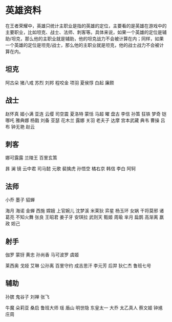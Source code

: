 # 英雄资料


在王者荣耀中，英雄只统计主职业是指的英雄的定位，主要看的是英雄在游戏中的主要职业，比如坦克、战士、法师、刺客等。具体来说，如果一个英雄的定位是辅助/坦克，那么他的主职业就是辅助，他的坦克战力不会被计算在内；同样，如果一个英雄的定位是坦克/战士，那么他的主职业就是坦克，他的战士战力不会被计算在内。

## 坦克
阿古朵
猪八戒
苏烈
刘邦
程咬金
项羽
夏侯惇
白起
廉颇


## 战士
赵怀真
姬小满
亚连
云缨
司空震
夏洛特
蒙恬
马超
曜
盘古
李信
孙策
狂铁
梦奇
铠
哪吒
雅典娜
杨戬
刘备
亚瑟
花木兰
露娜
关羽
老夫子
达摩
宫本武藏
典韦
曹操
吕布
钟无艳
赵云

## 刺客
娜可露露
兰陵王
百里玄策


暃
澜
镜
云中君
司马懿
元歌
裴擒虎
孙悟空
橘右京
韩信
李白
阿轲



## 法师
小乔
墨子
貂蝉


海月
海诺
金蝉
西施
嫦娥
上官婉儿
沈梦溪
米莱狄
弈星
杨玉环
女娲
干将莫邪
诸葛亮
不知火舞
张良
王昭君
姜子牙
安琪拉
武则天
甄姬
周瑜
芈月
扁鹊
高渐离
嬴政
妲己




## 射手
伽罗
蒙犽
黄忠
孙尚香
马可波罗
虞姬


莱西奥
戈娅
艾琳
公孙离
百里守约
成吉思汗
李元芳
后羿
狄仁杰
鲁班七号




## 辅助
孙膑
鬼谷子
刘禅
张飞


牛魔
朵莉亚
桑启
鲁班大师
瑶
盾山
明世隐
东皇太一
大乔
太乙真人
蔡文姬
钟馗
庄周